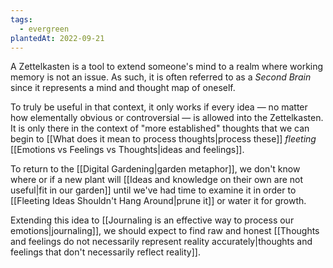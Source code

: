 ```yaml
---
tags:
  - evergreen
plantedAt: 2022-09-21
---
```


A Zettelkasten is a tool to extend someone's mind to a realm where working memory is not an issue. As such, it is often referred to as a *Second Brain* since it represents a mind and thought map of oneself.

To truly be useful in that context, it only works if every idea — no matter how elementally obvious or controversial — is allowed into the Zettelkasten. It is only there in the context of "more established" thoughts that we can begin to [[What does it mean to process thoughts|process these]] *fleeting* [[Emotions vs Feelings vs Thoughts|ideas and feelings]].

To return to the [[Digital Gardening|garden metaphor]], we don't know where or if a new plant will [[Ideas and knowledge on their own are not useful|fit in our garden]] until we've had time to examine it in order to [[Fleeting Ideas Shouldn't Hang Around|prune it]] or water it for growth.

Extending this idea to [[Journaling is an effective way to process our emotions|journaling]], we should expect to find raw and honest [[Thoughts and feelings do not necessarily represent reality accurately|thoughts and feelings that don't necessarily reflect reality]].
